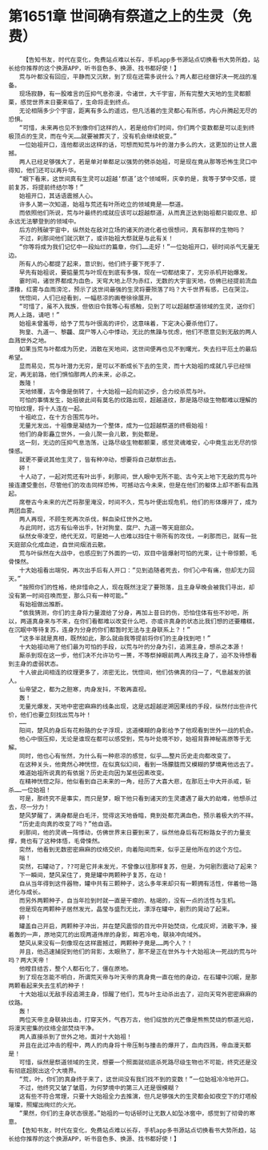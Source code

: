 # 第1651章 世间确有祭道之上的生灵（免费）
        【告知书友，时代在变化，免费站点难以长存，手机app多书源站点切换看书大势所趋，站长给你推荐的这个换源APP，听书音色多、换源、找书都好使！】
       荒与叶都没有回应，平静而又沉默，到了现在还需多说什么？两人都已经做好决一死战的准备。
       现场寂静，有一股难言的压抑气息弥漫，令诸世，大千宇宙，所有完整大天地的生灵都颤栗，感觉世界末日要来临了，生命将走到终点。
       无论相隔多少个宇宙，距离有多么的遥远，但凡活着的生灵都心有所感，内心升腾起无尽的恐惧。
       “可惜，未来再也见不到像你们这样的人，若是给你们时间，你们两个变数都是可以走到终极顶点的生灵，而在今天……就要被葬灭了，没有机会继续蜕变。”
       一位始祖开口，连他都说出这样的话，可想而知荒与叶的潜力多么的大，这更加的让世人震撼。
       两人已经足够强大了，若是单对单都足以强势的劈杀始祖，可是现在竟从那等恐怖生灵口中得知，他们还可以再升华。
       “眼下看来，这世间真有生灵可以超越‘祭道’这个领域啊，庆幸的是，我等于梦中交感，提前复苏，将提前终结尔等！”
       始祖开口，其话语震撼人心。
       许多人第一次知道，始祖与荒还有叶所屹立的领域竟是——祭道。
       而依照他们所说，荒与叶最终的成就应该可以超越祭道，从而真正达到始祖都只能叹息、却永远无法攀登到的领域中。
       后方的残破宇宙中，纵然处在敌对立场的诸天的进化者也很想问，真有那样的生物吗？
       不过，刹那间他们就沉默了，或许始祖大祭就是与此有关！
       “你等将成为我们记忆中一段灿烂的篇章，你们……走好！”一位始祖开口，顿时间杀气无量无边。
       所有人的心都提了起来，意识到，他们终于要下死手了.
       早先有始祖说，要掂量荒与叶现在到底有多强，现在一切都结束了，无穷杀机开始爆发。
       霎时间，诸世界都成为血色，天穹大地上尽为赤红，无数的大宇宙天地，仿佛已经提前流血漂橹，红雾与血雨滂沱，预示了这世间最强的生灵将要殒落了吗？大千世界有感，已在哭泣。
       恍惚间，人们已经看到，一幅悲凉的画卷徐徐展开。
       “可惜了，虽不入我族，但依旧令我等心有感触，见到了可以超越祭道领域的生灵，送你们两人上路，请吧！”
       始祖未曾羞辱，给予了荒与叶很高的评价，这意味着，下定决心要杀他们了。
       狗皇、九道一、黎龘、腐尸等人心中悸动，无比的焦躁与忧虑，他们不愿意见到无敌的两人血溅世外之地。
       如果当荒与叶都成为历史，消散在天地间，这世间便再也见不到曙光，失去扫平厄土的最后希望。
       显而易见，荒与叶潜力无穷，是可以不断成长下去的生灵，而十大始祖的成就几乎已经恒定，再无前路，他们惧怕那两人的未来，必杀之。
       轰隆！
       天地倾覆，古今像是倒转了，十大始祖一起向前迈步，合力绞杀荒与叶。
       可怕的事情发生，始祖彼此间有莫名的纹路出现，超越道纹，那是路尽级生物都难以理解的可怕纹理，将十人连在一起。
       十祖屹立，在十方合围荒与叶。
       无量光发出，十祖像是凝结为一个整体，成为一位超越祭道的终极始祖！
       他们的身影矗立世外，一会儿聚一会儿散，到处都是。
       这一刻，无边的压抑气息浩荡，让路尽级生物都颤栗，感觉灵魂难安，心中竟生出无尽的惊悚感。
       就更不要说其他生灵了，皆有种冲动，想要将自己献祭出去。
       砰！
       十人动了，一起对荒还有叶出手，刹那间，世人眼中无所不能、古今天上地下无敌的荒与叶接连遭受重创，尽管他们的攻击同样恐怖，可撼动古今未来，但是在他们的躯体上却不断有血溅起。
       席卷古今未来的光芒将那里淹没，时间不久，荒与叶便出现危机，他们的形体爆开了，成为两团血雾。
       两人再现，不顾生死再次杀伐，鲜血染红世外之地。
       与此同时，远方有仙帝出手，针对狗皇、腐尸、九道一等天庭部众。
       纵然女帝凌空，绝代无双，可是她一人也难以挡住十帝所有的攻伐，一刹那而已，就有一批天庭部众化成血迹，自世间烟消云散。
       荒与叶纵然在大战中，也感应到了外面的一切，双目中皆爆射可怕的光束，让十帝惊颤，毛骨悚然。
       十大始祖看出端倪，再次出手后有人开口：“见到追随者死去，你们心中有痛，但却无力回天。”
       “按照你们的性格，绝非惜命之人，现在既然注定了要殒落，且主身早晚会被我们寻出，却没有第一时间召唤而至，那么只有一种可能。”
       有始祖做出推断。
       “依我猜测，你们的主身将力量渡给了分身，再加上昔日的伤，恐怕住体有些不妙吧，所以，两道真身来与不来，在你们看都难以改变什么吧，亦或许真身的状态比我们想的还要糟糕，在沉眠中等待复苏，连身为分身的你们都暂时无法与主身联系上？！”
       “这多半就是真相，既然如此，那么就由我等提前将你们的主身找到吧！”
       十大始祖动用了他们最为可怕的手段，以荒与叶的分身为引，追溯主身，想杀之本源！
       厮杀到现在这一步，他们决不允许功亏一篑，不等祭掉眼前两人再找主身了，迫不及待想看到主身的虚弱状态。
       十人彼此间相连的纹理更多了，浓密无比，恍惚间，他们仿佛真的归一了，气息越发的骇人。
       仙帝望之，都为之胆寒，肉身发抖，不敢再直视。
       轰！
       无量光爆发，天地中密密麻麻的线条出现，这是远超越逆溯因果线的手段，纵然付出些许代价，他们也要立刻找出荒与叶！
       ……
       阳间，楚风的身后有花粉路的女子浮现，这道模糊的身影给予了他观看到世外一战的机会。
       他心中很压抑，无论是谁现在都可以感受到，荒与叶处境不妙，始祖背靠神秘高原等于无解。
       同时，他也心有怅然，为什么有一种悲凉的感觉，似乎……整片历史走向都改变了。
       在这种关头，他竟然心神恍惚，在似真似幻间，看到一场朦胧而又模糊的梦境离他远去了。
       难道始祖所说真的有依据？历史走向因为某些因素改变。
       在精神恍惚之际，他似看到自己未来的一角，经历了大喜大悲，在那厄土中大开杀戒，斩杀……一位始祖！
       可是，那终究不是事实，而只是梦，眼下他只看到诸天的生灵遭遇了最大的劫难，他想杀过去，尽一分力！
       楚风梦醒了，满身都是白毛汗，觉得这天地昏暗，竟到处都充满血色，预示着极大的不祥。
       “历史走向真的改变了吗？”他自语。
       刹那间，他的灵魂一阵悸动，仿佛世界末日要到来了，纵然他身后有花粉路女子的力量支撑，竟也有了这种体悟，毛骨悚然。
       突然，他看到无数密密麻麻的纹络交织，向着阳间而来，似乎正是他所在的这个方位。
       嗡！
       突然，石罐动了，??可是它并未发光，不曾像以往那样复苏，但是，为何剧烈震动了起来？
       下一瞬间，楚风呆住了，竟是罐中两颗种子复苏，在动！
       自从当年得到这件器物，罐中共有三颗种子，这么多年来却只有一颗拥有活性，伴着他一路进化与成长。
       而另外两颗种子，自当年捡到时就一直是干瘪的、枯竭的，没有一点的活性与生机。
       但是现在两颗种子居然发光，晶莹与盛烈无比，漂浮在罐中，剧烈的晃动了起来。
       砰！
       罐盖自己开启，两颗种子冲出，并在楚风震惊的目光中开始焚烧，化成灰烬，消散干净，接着轰的一声，原地突兀的出现两道伟岸的身影，眸若冷电，联袂冲向域外。
       楚风从来没有一刻像现在这样震撼过，两颗种子竟是……两个人？！
       并且，他迅速捕捉到他们的背影，太眼熟了，那不是正在世外与十大始祖决一死战的荒与叶吗？两大天帝！
       他瞠目结舌，整个人都石化了，僵在原地。
       到了现在怎能不明白，所谓荒天帝与叶天帝的真身竟一直在他的身边，在石罐中沉眠，是那两颗看起来失去生机的种子！
       十大始祖以无敌手段追溯主身，惊醒了他们，荒与叶主动杀出去了，迎向天穹外密密麻麻的纹路。
       轰！
       两位天帝主身联袂出击，打穿天外，气吞万古，他们绽放的光芒像是熊熊焚烧的祭道光焰，将漫天密集的纹络全部焚烧干净。
       两人直接杀到了世外之地，面对十大始祖！
       并且在此过冲击的程中，两人的肉身将十帝压制与撞击的爆开了，血肉四溅，帝血漫天都是！
       可惜，纵然是祭道领域的生灵，想要一个照面就彻底杀死路尽级生物也不可能，终究还是没有彻底超脱出这个大境界。
       “荒，叶，你们的真身终于来了，这世间没有我们找不到的变数！”一位始祖冷冷地开口。
       不过，他终究又皱了皱眉，为何梦境中的第三人还是很模糊？
       这有些不符合常理，只要十大始祖全力去推演，但凡足够强大的生灵都会如夜空下的灯塔般璀璨，照耀出绚烂的火光。
       “果然，你们的主身状态很差。”始祖的一句话顿时让无数人如坠冰窖中，感觉到了彻骨的寒意。
       【告知书友，时代在变化，免费站点难以长存，手机app多书源站点切换看书大势所趋，站长给你推荐的这个换源APP，听书音色多、换源、找书都好使！】
